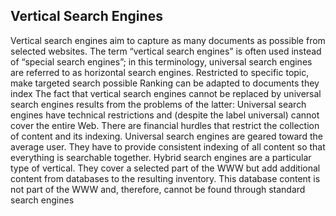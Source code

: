 ## Vertical Search Engines

Vertical search engines aim to capture as many documents as possible from selected websites. The term “vertical search engines” is often used instead of “special search engines”; in this terminology, universal search engines are referred to as horizontal search engines.
Restricted to specific topic, make targeted search possible
Ranking can be adapted to documents they index
The fact that vertical search engines cannot be replaced by universal search engines results from the problems of the latter:
Universal search engines have technical restrictions and (despite the label universal) cannot cover the entire Web. 
There are financial hurdles that restrict the collection of content and its indexing. 
Universal search engines are geared toward the average user. 
They have to provide consistent indexing of all content so that everything is searchable together.
Hybrid search engines are a particular type of vertical. They cover a selected part of the WWW but add additional content from databases to the resulting inventory. This database content is not part of the WWW and, therefore, cannot be found through standard search engines